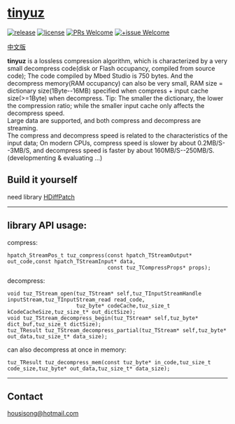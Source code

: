# [tinyuz](https://github.com/sisong/tinyuz)
[![release](https://img.shields.io/badge/release-v0.5.0-blue.svg)](https://github.com/sisong/tinyuz/releases) 
[![license](https://img.shields.io/badge/license-MIT-blue.svg)](https://github.com/sisong/tinyuz/blob/master/LICENSE) 
[![PRs Welcome](https://img.shields.io/badge/PRs-welcome-blue.svg)](https://github.com/sisong/tinyuz/pulls)
[![+issue Welcome](https://img.shields.io/github/issues-raw/sisong/tinyuz?color=green&label=%2Bissue%20welcome)](https://github.com/sisong/tinyuz/issues)   

[中文版](README_cn.md)   
   
**tinyuz** is a lossless compression algorithm, which is characterized by a very small decompress code(disk or Flash occupancy, compiled from source code); The code compiled by Mbed Studio is 750 bytes. And the decompress memory(RAM occupancy) can also be very small, RAM size = dictionary size(1Byte--16MB) specified when compress + input cache size(>=1Byte) when decompress. Tip: The smaller the dictionary, the lower the compression ratio; while the smaller input cache only affects the decompress speed.   
Large data are supported, and both compress and decompress are streaming.   
The compress and decompress speed is related to the characteristics of the input data; On modern CPUs, compress speed is slower by about 0.2MB/S--3MB/S, and decompress speed is faster by about 160MB/S--250MB/S.   
(developmenting & evaluating ...)

## Build it yourself
need library [HDiffPatch](https://github.com/sisong/HDiffPatch)

---
## library API usage:
compress:
```
hpatch_StreamPos_t tuz_compress(const hpatch_TStreamOutput* out_code,const hpatch_TStreamInput* data,
                                const tuz_TCompressProps* props);
```
decompress:
```
void tuz_TStream_open(tuz_TStream* self,tuz_TInputStreamHandle inputStream,tuz_TInputStream_read read_code,
                      tuz_byte* codeCache,tuz_size_t kCodeCacheSize,tuz_size_t* out_dictSize);
void tuz_TStream_decompress_begin(tuz_TStream* self,tuz_byte* dict_buf,tuz_size_t dictSize);
tuz_TResult tuz_TStream_decompress_partial(tuz_TStream* self,tuz_byte* out_data,tuz_size_t* data_size);
```
can also decompress at once in memory:
```
tuz_TResult tuz_decompress_mem(const tuz_byte* in_code,tuz_size_t code_size,tuz_byte* out_data,tuz_size_t* data_size);
```

---
## Contact
housisong@hotmail.com  

